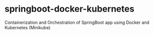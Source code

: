 # springboot-docker-kubernetes
Containerization and Orchestration of SpringBoot app using Docker and Kubernetes (Minikube)
